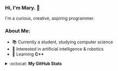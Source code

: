 ### Hi, I'm Mary. 👋
I'm a curious, creative, aspiring programmer.

### About Me:
- 📚 Currently a student, studying computer science
- 👀 Interested in artificial intelligence & robotics
- 🌱 Learning **C++**
<!--- 💻 Previously worked with **Swift**, **Python**, and **Java**-->

<details closed>
<summary> :octocat: <b>My GitHub Stats</b> </summary>
<table>
<thead>
  <tr>
    <th>GitHub Stats</th>
    <th>Languages</th>
  </tr>
</thead>
<tbody>
  <tr>
    <td> 
   <img 
      align="center" 
      src="https://github-readme-stats.vercel.app/api?username=magicmarymoore&count_private=true" 
      alt="account stats"
      /> 
  <!--<p align="center">(excluding private repositories)</p>  -->
   </td>
    <td>
   <img 
      align="center" 
      src="https://github-readme-stats.vercel.app/api/top-langs/?username=magicmarymoore&layout=compact" 
      alt="top languages" />
   </td>
  </tr>
</tbody>
</table>

</details>
<!---
magicmarymoore/magicmarymoore is a ✨ special ✨ repository because its `README.md` (this file) appears on your GitHub profile.
You can click the Preview link to take a look at your changes.
--->
